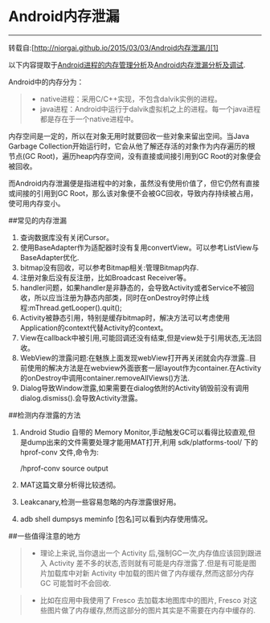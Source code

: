 ﻿# Android内存泄漏

------

转载自:[http://niorgai.github.io/2015/03/03/Android内存泄漏/][1]

以下内容提取于[Android进程的内存管理分析][2]及[Android内存泄漏分析及调试][3].

Android中的内存分为：
> * native进程：采用C/C++实现，不包含dalvik实例的进程。
> * java进程：Android中运行于dalvik虚拟机之上的进程。每一个java进程都是存在于一个native进程中。

内存空间是一定的，所以在对象无用时就要回收一些对象来留出空间。当Java Garbage Collection开始运行时，它会从他了解还存活的对象作为内存遍历的根节点(GC Root)，遍历heap内存空间，没有直接或间接引用到GC Root的对象便会被回收。

而Android内存泄漏便是指进程中的对象，虽然没有使用价值了，但它仍然有直接或间接的引用到GC Root，那么该对象便不会被GC回收，导致内存持续被占用，使可用内存变小。

##常见的内存泄漏

1. 查询数据库没有关闭Cursor。
2. 使用BaseAdapter作为适配器时没有复用convertView。可以参考ListView与BaseAdapter优化.
3. bitmap没有回收，可以参考Bitmap相关:管理Bitmap内存.
4. 注册对象后没有反注册，比如Broadcast Receiver等。
5. handler问题，如果handler是非静态的，会导致Activity或者Service不被回收，所以应当注册为静态内部类，同时在onDestroy时停止线程:mThread.getLooper().quit();
6. Activity被静态引用，特别是缓存bitmap时，解决方法可以考虑使用Application的context代替Activity的context。
7. View在callback中被引用,可能回调还没有结束,但是view处于引用状态,无法回收。
8. WebView的泄露问题:在魅族上面发现webView打开再关闭就会内存泄露..目前使用的解决方法是在webview外面嵌套一层layout作为container.在Activity的onDestroy中调用container.removeAllViews()方法.
9. Dialog导致Window泄露,如果需要在dialog依附的Activity销毁前没有调用dialog.dismiss().会导致Activity泄露。

##检测内存泄露的方法
1. Android Studio 自带的 Memory Monitor,手动触发GC可以看得比较直观,但是dump出来的文件需要处理才能用MAT打开,利用 sdk/platforms-tool/ 下的 hprof-conv 文件,命令为:

    /hprof-conv source output

2. MAT这篇文章分析得比较透彻。
3. Leakcanary,检测一些容易忽略的内存泄露很好用。
4. adb shell dumpsys meminfo [包名]可以看到内存使用情况。

##一些值得注意的地方

> * 理论上来说,当你退出一个 Activity 后,强制GC一次,内存值应该回到跟进入 Activity 差不多的状态,否则就有可能是内存泄露了.但是有可能是图片加载库中对新 Activity 中加载的图片做了内存缓存,然而这部分内存 GC 可能暂时不会回收.

> * 比如在应用中我使用了 Fresco 去加载本地图库中的图片, Fresco 对这些图片做了内存缓存,然而这部分的图片其实是不需要在内存中缓存的.





[1]: https://www.zybuluo.com/mdeditor?url=https://www.zybuluo.com/static/editor/md-help.markdown
[2]: https://www.zybuluo.com/mdeditor?url=https://www.zybuluo.com/static/editor/md-help.markdown#cmd-markdown-高阶语法手册
[3]: http://weibo.com/ghosert
[4]: http://meta.math.stackexchange.com/questions/5020/mathjax-basic-tutorial-and-quick-reference

